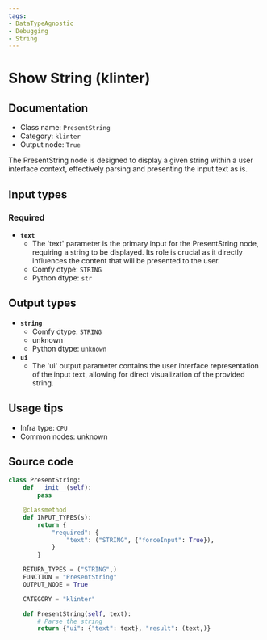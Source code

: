 ```yaml
---
tags:
- DataTypeAgnostic
- Debugging
- String
---
```


# Show String (klinter)
## Documentation
- Class name: `PresentString`
- Category: `klinter`
- Output node: `True`

The PresentString node is designed to display a given string within a user interface context, effectively parsing and presenting the input text as is.
## Input types
### Required
- **`text`**
    - The 'text' parameter is the primary input for the PresentString node, requiring a string to be displayed. Its role is crucial as it directly influences the content that will be presented to the user.
    - Comfy dtype: `STRING`
    - Python dtype: `str`
## Output types
- **`string`**
    - Comfy dtype: `STRING`
    - unknown
    - Python dtype: `unknown`
- **`ui`**
    - The 'ui' output parameter contains the user interface representation of the input text, allowing for direct visualization of the provided string.
## Usage tips
- Infra type: `CPU`
- Common nodes: unknown


## Source code
```python
class PresentString:
    def __init__(self):
        pass

    @classmethod
    def INPUT_TYPES(s):
        return {
            "required": {
                "text": ("STRING", {"forceInput": True}),
            }
        }

    RETURN_TYPES = ("STRING",)
    FUNCTION = "PresentString"
    OUTPUT_NODE = True

    CATEGORY = "klinter"

    def PresentString(self, text):
        # Parse the string
        return {"ui": {"text": text}, "result": (text,)}

```
